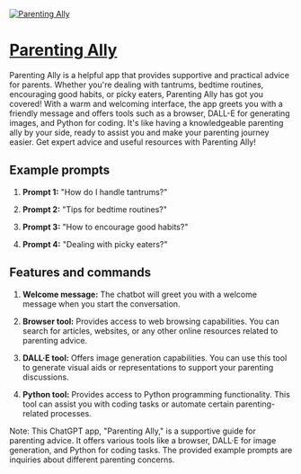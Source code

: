 [![Parenting Ally](https://files.oaiusercontent.com/file-uWNKM2OVnyLT1Xq9GnHjC54w?se=2123-10-16T22%3A44%3A18Z&sp=r&sv=2021-08-06&sr=b&rscc=max-age%3D31536000%2C%20immutable&rscd=attachment%3B%20filename%3D815ae934-9da0-4ba2-b2e8-91e8c2a7fd66.png&sig=webqX8YYvePdxnkNyaZqmyWHq0jKspzhYluNm/XMeNs%3D)](https://chat.openai.com/g/g-XehsZEDMp-parenting-ally)

# [Parenting Ally](https://chat.openai.com/g/g-XehsZEDMp-parenting-ally)

Parenting Ally is a helpful app that provides supportive and practical advice for parents. Whether you're dealing with tantrums, bedtime routines, encouraging good habits, or picky eaters, Parenting Ally has got you covered! With a warm and welcoming interface, the app greets you with a friendly message and offers tools such as a browser, DALL-E for generating images, and Python for coding. It's like having a knowledgeable parenting ally by your side, ready to assist you and make your parenting journey easier. Get expert advice and useful resources with Parenting Ally!

## Example prompts

1. **Prompt 1:** "How do I handle tantrums?"

2. **Prompt 2:** "Tips for bedtime routines?"

3. **Prompt 3:** "How to encourage good habits?"

4. **Prompt 4:** "Dealing with picky eaters?"

## Features and commands

1. **Welcome message:** The chatbot will greet you with a welcome message when you start the conversation.

2. **Browser tool:** Provides access to web browsing capabilities. You can search for articles, websites, or any other online resources related to parenting advice.

3. **DALL·E tool:** Offers image generation capabilities. You can use this tool to generate visual aids or representations to support your parenting discussions.

4. **Python tool:** Provides access to Python programming functionality. This tool can assist you with coding tasks or automate certain parenting-related processes.

Note: This ChatGPT app, "Parenting Ally," is a supportive guide for parenting advice. It offers various tools like a browser, DALL·E for image generation, and Python for coding tasks. The provided example prompts are inquiries about different parenting concerns.